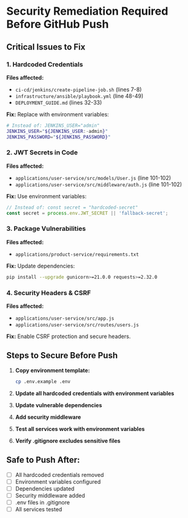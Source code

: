 # Security Remediation Required Before GitHub Push

## Critical Issues to Fix

### 1. Hardcoded Credentials
**Files affected:**
- `ci-cd/jenkins/create-pipeline-job.sh` (lines 7-8)
- `infrastructure/ansible/playbook.yml` (line 48-49)
- `DEPLOYMENT_GUIDE.md` (lines 32-33)

**Fix:** Replace with environment variables:
```bash
# Instead of: JENKINS_USER="admin"
JENKINS_USER="${JENKINS_USER:-admin}"
JENKINS_PASSWORD="${JENKINS_PASSWORD}"
```

### 2. JWT Secrets in Code
**Files affected:**
- `applications/user-service/src/models/User.js` (line 101-102)
- `applications/user-service/src/middleware/auth.js` (line 101-102)

**Fix:** Use environment variables:
```javascript
// Instead of: const secret = "hardcoded-secret"
const secret = process.env.JWT_SECRET || 'fallback-secret';
```

### 3. Package Vulnerabilities
**Files affected:**
- `applications/product-service/requirements.txt`

**Fix:** Update dependencies:
```bash
pip install --upgrade gunicorn>=21.0.0 requests>=2.32.0
```

### 4. Security Headers & CSRF
**Files affected:**
- `applications/user-service/src/app.js`
- `applications/user-service/src/routes/users.js`

**Fix:** Enable CSRF protection and secure headers.

## Steps to Secure Before Push

1. **Copy environment template:**
   ```bash
   cp .env.example .env
   ```

2. **Update all hardcoded credentials with environment variables**

3. **Update vulnerable dependencies**

4. **Add security middleware**

5. **Test all services work with environment variables**

6. **Verify .gitignore excludes sensitive files**

## Safe to Push After:
- [ ] All hardcoded credentials removed
- [ ] Environment variables configured
- [ ] Dependencies updated
- [ ] Security middleware added
- [ ] .env files in .gitignore
- [ ] All services tested